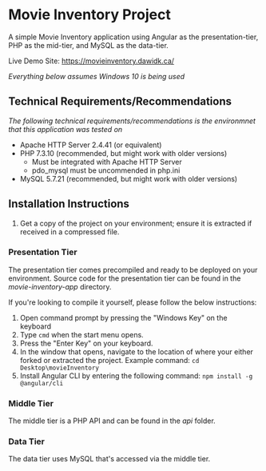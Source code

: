 # Movie Inventory Project
A simple Movie Inventory application using Angular as the presentation-tier, PHP as the mid-tier, and MySQL as the data-tier.

Live Demo Site: https://movieinventory.dawidk.ca/

*Everything below assumes Windows 10 is being used*

## Technical Requirements/Recommendations
*The following technical requirements/recommendations is the environmnet that this application was tested on*

- Apache HTTP Server 2.4.41 (or equivalent)
- PHP 7.3.10 (recommended, but might work with older versions)
	- Must be integrated with Apache HTTP Server
	- pdo_mysql must be uncommended in php.ini
- MySQL 5.7.21 (recommended, but might work with older versions)

## Installation Instructions
1. Get a copy of the project on your environment; ensure it is extracted if received in a compressed file.
	 
### Presentation Tier
The presentation tier comes precompiled and ready to be deployed on your environment.  Source code for the presentation tier can be found in the *movie-inventory-app* directory.

If you're looking to compile it yourself, please follow the below instructions:

1. Open command prompt by pressing the "Windows Key" on the keyboard
2. Type ```cmd``` when the start menu opens.
3. Press the "Enter Key" on your keyboard.
4. In the window that opens, navigate to the location of where your either forked or extracted the project.  Example command: ```cd Desktop\movieInventory```
5. Install Angular CLI by entering the following command: ```npm install -g @angular/cli```

### Middle Tier
The middle tier is a PHP API and can be found in the *api* folder.

### Data Tier
The data tier uses MySQL that's accessed via the middle tier.
